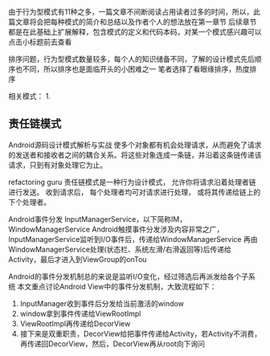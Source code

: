 
由于行为型模式有11种之多，一篇文章不间断阅读占用读者过多的时间，所以，此篇文章将会把每种模式的简介和总结以及作者个人的想法放在第一章节
后续章节都是在此基础上扩展解释，包含模式的定义和代码本码，对某一个模式感兴趣可以点击小标题前去查看

排序问题，行为型模式数量较多，每个人的知识储备不同，了解的设计模式先后顺序也不同，所以排序也是面临开头的小困难之一
笔者选择了看眼缘排序，热度排序

相关模式：
1.

## 责任链模式

Android源码设计模式解析与实战
使多个对象都有机会处理请求，从而避免了请求的发送者和接收者之间的耦合关系。将这些对象连成一条链，并沿着这条链传递该请求，只到有对象处理它为止。

refactoring guru
责任链模式是一种行为设计模式， 允许你将请求沿着处理者链进行发送。 收到请求后， 每个处理者均可对请求进行处理， 或将其传递给链上的下个处理者。

Android事件分发
InputManagerService，以下简称IM，WindowManagerService
Android触摸事件分发涉及内容非常之广，InputManagerService监听到I/O事件后，传递给WindowManagerService
再由WindowManagerService处理(状态栏、系统左滑/右滑返回等)后传递给Activity，最后才进入到ViewGroup的onTou

Android的事件分发机制总的来说是监听I/O变化，经过筛选后再派发给各个子系统
本文重点讨论Android View中的事件分发机制，大致流程如下：
1. InputManager收到事件后分发给当前激活的window
2. window拿到事件传递给ViewRootImpl
3. ViewRootImpl再传递给DecorView
4. 接下来是双重职责，DecorView给把事件传递给Activity，若Activity不消费，再传递回DecorView，然后，DecorView再从root向下询问